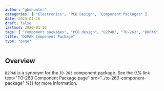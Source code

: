 ```yaml
---
author: "gbmhunter"
categories: [ "Electronics", "PCB Design", "Component Packages" ]
date: 2020-01-16
draft: false
lastmod: 2020-01-16
tags: [ "component packages", "PCB design", "D2PAK", "TO-263", "DDPAK", "TO-263AB", "TO-279", "SMD-220" ]
title: "D2PAK Component Package"
type: "page"
---
```


## Overview

`D2PAK` is a synonym for the `TO-263` component package. See the {{% link text="TO-263 Component Package page" src="../to-263-component-package" %}} for more information.
